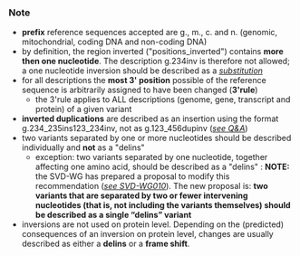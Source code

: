 ### Note

*	**prefix** reference sequences accepted are g., m., c. and n. (genomic, mitochondrial, coding DNA and non-coding DNA)
*	by definition, the region inverted ("positions\_inverted") contains **more then one nucleotide**. The description g.234inv is therefore not allowed; a one nucleotide inversion should be described as a [_substitution_](/recommendations/DNA/variant/substitution/)
*	for all descriptions the **most 3' position** possible of the reference sequence is arbitrarily assigned to have been changed (**3'rule**)
	*	the 3'rule applies to ALL descriptions (genome, gene, transcript and protein) of a given variant
*	**inverted duplications** are described as an insertion using the format g.234\_235ins123\_234inv, not as g.123\_456dupinv ([_see Q&A_](#dupinv))
*	two variants separated by one or more nucleotides should be described individually and **not** as a "delins"
	*	exception: two variants separated by one nucleotide, together affecting one amino acid, should be described as a "delins"
:	****NOTE:**** the SVD-WG has prepared a proposal to modify this recommendation ([_see SVD-WG010_](/background/consultation/SVD-WG010/)). The new proposal is: **two variants that are separated by two or fewer intervening nucleotides (that is, not including the variants themselves) should be described as a single “delins” variant**
*	inversions are not used on protein level. Depending on the (predicted) consequences of an inversion on protein level, changes are usually described as either a **delins** or a **frame shift**.
